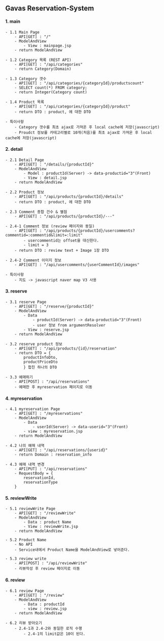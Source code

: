 ## Gavas Reservation-System

#### 1. main
	- 1.1 Main Page
		- API[GET] : "/"
		- ModelAndView
			- View : mainpage.jsp
		- return ModelAndView

	- 1.2 Category 목록 (REST API)
		- API[GET] : "/api/categories"
		- return Category(Domain)

	- 1.3 Category 갯수
		- API[GET] : "/api/categories/{categoryId}/productscount"
		- SELECT count(*) FROM category;
		- return Integer(Category count)

	- 1.4 Product 목록
		- API[GET] : "/api/categories/{categoryId}/product"
		- return DTO : product, 에 대한 DTO

	- 특이사항
		- Category 갯수를 최초 ajax로 가져온 후 local cache에 저장(javascript)
		- Proudct 정보를 카테고리별로 10개(처음)를 최초 ajax로 가져온 후 local cache에 저장(javascript)

#### 2. detail
	- 2.1 Detail Page
		- API[GET] : "/details/{productId}"
		- ModelAndView
			- Model : productId(Server) -> data-productid="3"(Front)
			- View : detail.jsp
		- return ModelAndView

	- 2.2 Product 정보
		- API[GET] : "/api/products/{productId}/details"
		- return DTO : product, 에 대한 DTO

	- 2.3 Comment 종합 건수 & 별점
		- API[GET] : "/api/products/{productId}/---"

	- 2.4-1 Comment 정보 (review 페이지와 동일)
		- API[GET] : "/api/products/{productId}/usercomments?commentid=:commentid&limit=:limit"
			- usercommentid는 offset을 대신한다.
			- limit = 3
		- return DTO : review text + Image 1장 DTO

	- 2.4-2 Comment 이미지 정보
		- API[GET] : "/api/usercomments/{userCommentId}/images"

	- 특이사항
		- 지도 -> javascript naver map V3 사용

#### 3. reserve
	- 3.1 reserve Page
		- API[GET] : "/reserve/{productId}"
		- ModelAndView
			- Data
				- productId(Server) -> data-productid="3"(Front)
				- user 정보 from argumentResolver
			- View : reserve.jsp
		- return ModelAndView

	- 3.2 reserve product 정보
		- API[GET] : "/api/products/{id}/reservation"
		- return DTO = {
			productInfoDto,
			productPriceDto
			} 합친 하나의 DTO

	- 3.3 예매하기
		- API[POST] : "/api/reservations"
		- 예매한 후 myreservation 페이지로 이동

#### 4. myreservation
	- 4.1 myreservation Page
		- API[GET] : "/myreservations"
		- ModelAndView
			- Data
				- userId(Server) -> data-userid="3"(Front)
			- view : myreservation.jsp
		- return ModelAndView

	- 4.2 나의 예매 내역
		- API[GET] : "/api/reservations/{userid}"
		- return Domain : reservation_info

	- 4.3 예매 내역 변경
		- API[PUT] : "/api/reservations"
		- RequestBody = {
			reservationId,
			reservationType
		}

#### 5. reviewWrite
	- 5.1 reviewWrite Page
		- API[GET] : "/reviewWrite"
		- ModelAndView
			- Data : product Name
			- View : reviewWrite.jsp
		- return ModelAndView

	- 5.2 Product Name
		- No API
		- Service내에서 Product Name을 ModelAndView로 넣어준다.

	- 5.3 review write
		- API[POST] : "/api/reviewWrite"
		- 리뷰작성 후 review 페이지로 이동

#### 6. review
	- 6.1 review Page
		- API[GET] : "/review"
		- ModelAndView
			- Data : productId
			- view : review.jsp
		- return ModelAndView

	- 6.2 리뷰 받아오기
		- 2.4-1과 2.4-2와 동일한 로직 수행
			- 2.4-1의 limit값은 10이 된다.
